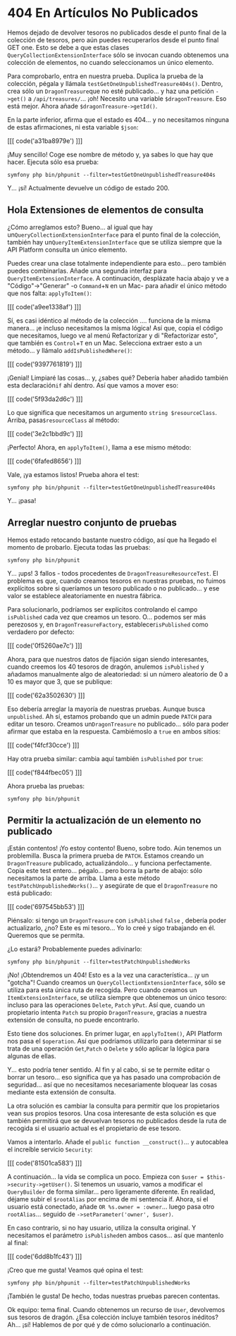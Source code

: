 # 404 En Artículos No Publicados

Hemos dejado de devolver tesoros no publicados desde el punto final de la colección de tesoros, pero aún puedes recuperarlos desde el punto final GET one. Esto se debe a que estas clases `QueryCollectionExtensionInterface` sólo se invocan cuando obtenemos una colección de elementos, no cuando seleccionamos un único elemento.

Para comprobarlo, entra en nuestra prueba. Duplica la prueba de la colección, pégala y llámala `testGetOneUnpublishedTreasure404s()`. Dentro, crea sólo un `DragonTreasure`que no esté publicado... y haz una petición `->get()` a `/api/treasures/`... ¡oh! Necesito una variable `$dragonTreasure`. Eso está mejor. Ahora añade `$dragonTreasure->getId()`.

En la parte inferior, afirma que el estado es 404... y no necesitamos ninguna de estas afirmaciones, ni esta variable `$json`:

[[[ code('a31ba8979e') ]]]

¡Muy sencillo! Coge ese nombre de método y, ya sabes lo que hay que hacer. Ejecuta sólo esa prueba:

```terminal-silent
symfony php bin/phpunit --filter=testGetOneUnpublishedTreasure404s
```

Y... ¡sí! Actualmente devuelve un código de estado 200.

## Hola Extensiones de elementos de consulta

¿Cómo arreglamos esto? Bueno... al igual que hay un`QueryCollectionExtensionInterface` para el punto final de la colección, también hay un`QueryItemExtensionInterface` que se utiliza siempre que la API Platform consulta un único elemento.

Puedes crear una clase totalmente independiente para esto... pero también puedes combinarlas. Añade una segunda interfaz para `QueryItemExtensionInterface`. A continuación, desplázate hacia abajo y ve a "Código"->"Generar" -o `Command`+`N` en un Mac- para añadir el único método que nos falta: `applyToItem()`:

[[[ code('a9ee1338af') ]]]

Sí, es casi idéntico al método de la colección .... funciona de la misma manera... ¡e incluso necesitamos la misma lógica! Así que, copia el código que necesitamos, luego ve al menú Refactorizar y di "Refactorizar esto", que también es `Control`+`T` en un Mac. Selecciona extraer esto a un método... y llámalo `addIsPublishedWhere()`:

[[[ code('9397761819') ]]]

¡Genial! Limpiaré las cosas... y, ¿sabes qué? Debería haber añadido también esta declaración`if` ahí dentro. Así que vamos a mover eso:

[[[ code('5f93da2d6c') ]]]

Lo que significa que necesitamos un argumento `string $resourceClass`. Arriba, pasa`$resourceClass` al método:

[[[ code('3e2c1bbd9c') ]]]

¡Perfecto! Ahora, en `applyToItem()`, llama a ese mismo método:

[[[ code('6fafed8656') ]]]

Vale, ¡ya estamos listos! Prueba ahora el test:

```terminal-silent
symfony php bin/phpunit --filter=testGetOneUnpublishedTreasure404s
```

Y... ¡pasa!

## Arreglar nuestro conjunto de pruebas

Hemos estado retocando bastante nuestro código, así que ha llegado el momento de probarlo. Ejecuta todas las pruebas:

```terminal
symfony php bin/phpunit
```

Y... ¡ups! 3 fallos - todos procedentes de `DragonTreasureResourceTest`. El problema es que, cuando creamos tesoros en nuestras pruebas, no fuimos explícitos sobre si queríamos un tesoro publicado o no publicado... y ese valor se establece aleatoriamente en nuestra fábrica.

Para solucionarlo, podríamos ser explícitos controlando el campo `isPublished` cada vez que creamos un tesoro. O... podemos ser más perezosos y, en `DragonTreasureFactory`, establecer`isPublished` como verdadero por defecto:

[[[ code('0f5260ae7c') ]]]

Ahora, para que nuestros datos de fijación sigan siendo interesantes, cuando creemos los 40 tesoros de dragón, anulemos `isPublished` y añadamos manualmente algo de aleatoriedad: si un número aleatorio de 0 a 10 es mayor que 3, que se publique:

[[[ code('62a3502630') ]]]

Eso debería arreglar la mayoría de nuestras pruebas. Aunque busca `unpublished`. Ah sí, estamos probando que un admin puede `PATCH` para editar un tesoro. Creamos un`DragonTreasure` no publicado... sólo para poder afirmar que estaba en la respuesta. Cambiémoslo a `true` en ambos sitios:

[[[ code('f4fcf30cce') ]]]

Hay otra prueba similar: cambia aquí también `isPublished` por `true`:

[[[ code('f844fbec05') ]]]

Ahora prueba las pruebas:

```terminal-silent
symfony php bin/phpunit
```

## Permitir la actualización de un elemento no publicado

¡Están contentos! ¡Yo estoy contento! Bueno, sobre todo. Aún tenemos un problemilla. Busca la primera prueba de `PATCH`. Estamos creando un `DragonTreasure` publicado, actualizándolo... y funciona perfectamente. Copia este test entero... pégalo... pero borra la parte de abajo: sólo necesitamos la parte de arriba. Llama a este método `testPatchUnpublishedWorks()`... y asegúrate de que el `DragonTreasure` no está publicado:

[[[ code('697545bb53') ]]]

Piénsalo: si tengo un `DragonTreasure` con `isPublished` `false` , debería poder actualizarlo, ¿no? Este es mi tesoro... Yo lo creé y sigo trabajando en él. Queremos que se permita.

¿Lo estará? Probablemente puedes adivinarlo:

```terminal-silent
symfony php bin/phpunit --filter=testPatchUnpublishedWorks
```

¡No! ¡Obtendremos un 404! Esto es a la vez una característica... ¡y un "gotcha"! Cuando creamos un `QueryCollectionExtensionInterface`, sólo se utiliza para esta única ruta de recogida. Pero cuando creamos un `ItemExtensionInterface`, se utiliza siempre que obtenemos un único tesoro: incluso para las operaciones `Delete`, `Patch` y`Put`. Así que, cuando un propietario intenta `Patch` su propio `DragonTreasure`, gracias a nuestra extensión de consulta, no puede encontrarlo.

Esto tiene dos soluciones. En primer lugar, en `applyToItem()`, API Platform nos pasa el `$operation`. Así que podríamos utilizarlo para determinar si se trata de una operación `Get`,`Patch` o `Delete` y sólo aplicar la lógica para algunas de ellas.

Y... esto podría tener sentido. Al fin y al cabo, si se te permite editar o borrar un tesoro... eso significa que ya has pasado una comprobación de seguridad... así que no necesitamos necesariamente bloquear las cosas mediante esta extensión de consulta.

La otra solución es cambiar la consulta para permitir que los propietarios vean sus propios tesoros. Una cosa interesante de esta solución es que también permitirá que se devuelvan tesoros no publicados desde la ruta de recogida si el usuario actual es el propietario de ese tesoro.

Vamos a intentarlo. Añade el `public function __construct()`... y autocablea el increíble servicio `Security`:

[[[ code('81501ca583') ]]]

A continuación... la vida se complica un poco. Empieza con `$user = $this->security->getUser()`. Si tenemos un usuario, vamos a modificar el `QueryBuilder` de forma similar... pero ligeramente diferente. En realidad, déjame subir el `$rootAlias` por encima de mi sentencia if. Ahora, si el usuario está conectado, añade `OR %s.owner = :owner`... luego pasa otro `rootAlias`... seguido de `->setParameter('owner', $user)`.

En caso contrario, si no hay usuario, utiliza la consulta original. Y necesitamos el parámetro `isPublished`en ambos casos... así que mantenlo al final:

[[[ code('6dd8b1fc43') ]]]

¡Creo que me gusta! Veamos qué opina el test:

```terminal-silent
symfony php bin/phpunit --filter=testPatchUnpublishedWorks
```

¡También le gusta! De hecho, todas nuestras pruebas parecen contentas.

Ok equipo: tema final. Cuando obtenemos un recurso de `User`, devolvemos sus tesoros de dragón. ¿Esa colección incluye también tesoros inéditos? Ah... ¡sí! Hablemos de por qué y de cómo solucionarlo a continuación.
